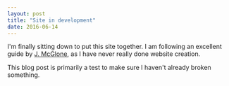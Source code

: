 ```yaml
---
layout: post
title: "Site in development"
date: 2016-06-14
---
```


I'm finally sitting down to put this site together.  I am following an excellent guide by [J. McGlone](http://jmcglone.com/guides/github-pages/), as I have never really done website creation.

This blog post is primarily a test to make sure I haven't already broken something.
